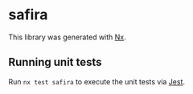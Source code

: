 # safira

This library was generated with [Nx](https://nx.dev).

## Running unit tests

Run `nx test safira` to execute the unit tests via [Jest](https://jestjs.io).
